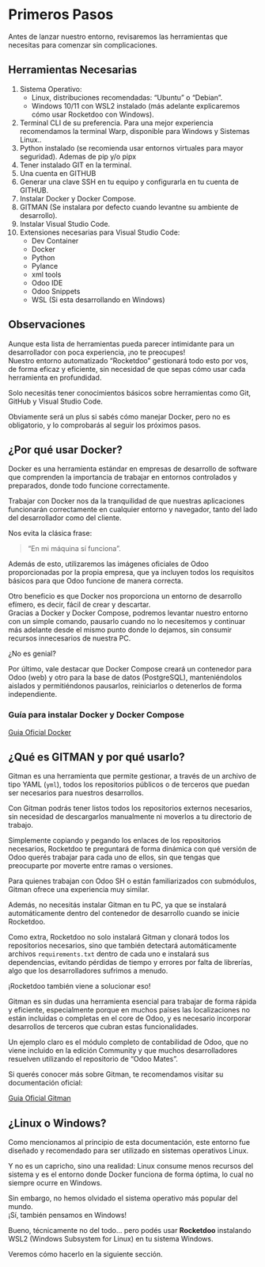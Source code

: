 # Primeros Pasos

Antes de lanzar nuestro entorno, revisaremos las herramientas que necesitas para comenzar sin complicaciones.

## Herramientas Necesarias

1. Sistema Operativo:  
    - Linux, distribuciones recomendadas: “Ubuntu” o “Debian”.  
    - Windows 10/11 con WSL2 instalado (más adelante explicaremos cómo usar Rocketdoo con Windows).  
2. Terminal CLI de su preferencia. Para una mejor experiencia recomendamos la terminal Warp, disponible
para Windows y Sistemas Linux..
3. Python instalado (se recomienda usar entornos virtuales para mayor seguridad). Ademas de pip y/o pipx  
4. Tener instalado GIT en la terminal.  
5. Una cuenta en GITHUB  
6. Generar una clave SSH en tu equipo y configurarla en tu cuenta de GITHUB.  
7. Instalar Docker y Docker Compose. 
8. GITMAN (Se instalara por defecto cuando levantne su ambiente de desarrollo).  
9. Instalar Visual Studio Code.
10. Extensiones necesarias para Visual Studio Code:  
    - Dev Container
    - Docker
    - Python
    - Pylance
    - xml tools
    - Odoo IDE
    - Odoo Snippets
    - WSL (Si esta desarrollando en Windows)

## Observaciones

Aunque esta lista de herramientas pueda parecer intimidante para un desarrollador con poca experiencia, ¡no te preocupes!  
Nuestro entorno automatizado “Rocketdoo” gestionará todo esto por vos, de forma eficaz y eficiente, sin necesidad de que sepas cómo usar cada herramienta en profundidad.

Solo necesitás tener conocimientos básicos sobre herramientas como Git, GitHub y Visual Studio Code.

Obviamente será un plus si sabés cómo manejar Docker, pero no es obligatorio, y lo comprobarás al seguir los próximos pasos.

## ¿Por qué usar Docker?

Docker es una herramienta estándar en empresas de desarrollo de software que comprenden la importancia de trabajar en entornos controlados y preparados, donde todo funcione correctamente.

Trabajar con Docker nos da la tranquilidad de que nuestras aplicaciones funcionarán correctamente en cualquier entorno y navegador, tanto del lado del desarrollador como del cliente.

Nos evita la clásica frase:

> “En mi máquina sí funciona”.

Además de esto, utilizaremos las imágenes oficiales de Odoo proporcionadas por la propia empresa, que ya incluyen todos los requisitos básicos para que Odoo funcione de manera correcta.

Otro beneficio es que Docker nos proporciona un entorno de desarrollo efímero, es decir, fácil de crear y descartar.  
Gracias a Docker y Docker Compose, podremos levantar nuestro entorno con un simple comando, pausarlo cuando no lo necesitemos y continuar más adelante desde el mismo punto donde lo dejamos, sin consumir recursos innecesarios de nuestra PC.

¿No es genial?

Por último, vale destacar que Docker Compose creará un contenedor para Odoo (web) y otro para la base de datos (PostgreSQL), manteniéndolos aislados y permitiéndonos pausarlos, reiniciarlos o detenerlos de forma independiente.

### Guía para instalar Docker y Docker Compose

<a href="https://docs.docker.com/engine/install/ubuntu/" target="_blank">Guia Oficial Docker</a>

## ¿Qué es GITMAN y por qué usarlo?

Gitman es una herramienta que permite gestionar, a través de un archivo de tipo YAML (`yml`), todos los repositorios públicos o de terceros que puedan ser necesarios para nuestros desarrollos.

Con Gitman podrás tener listos todos los repositorios externos necesarios, sin necesidad de descargarlos manualmente ni moverlos a tu directorio de trabajo.

Simplemente copiando y pegando los enlaces de los repositorios necesarios, Rocketdoo te preguntará de forma dinámica con qué versión de Odoo querés trabajar para cada uno de ellos, sin que tengas que preocuparte por moverte entre ramas o versiones.

Para quienes trabajan con Odoo SH o están familiarizados con submódulos, Gitman ofrece una experiencia muy similar.

Además, no necesitás instalar Gitman en tu PC, ya que se instalará automáticamente dentro del contenedor de desarrollo cuando se inicie Rocketdoo.

Como extra, Rocketdoo no solo instalará Gitman y clonará todos los repositorios necesarios, sino que también detectará automáticamente archivos `requirements.txt` dentro de cada uno e instalará sus dependencias, evitando pérdidas de tiempo y errores por falta de librerías, algo que los desarrolladores sufrimos a menudo.

¡Rocketdoo también viene a solucionar eso!

Gitman es sin dudas una herramienta esencial para trabajar de forma rápida y eficiente, especialmente porque en muchos países las localizaciones no están incluidas o completas en el core de Odoo, y es necesario incorporar desarrollos de terceros que cubran estas funcionalidades.

Un ejemplo claro es el módulo completo de contabilidad de Odoo, que no viene incluido en la edición Community y que muchos desarrolladores resuelven utilizando el repositorio de “Odoo Mates”.

Si querés conocer más sobre Gitman, te recomendamos visitar su documentación oficial:

<a href="https://gitman.readthedocs.io/en/latest/" target=" blank">Guia Oficial Gitman</a>

## ¿Linux o Windows?

Como mencionamos al principio de esta documentación, este entorno fue diseñado y recomendado para ser utilizado en sistemas operativos Linux.

Y no es un capricho, sino una realidad: Linux consume menos recursos del sistema y es el entorno donde Docker funciona de forma óptima, lo cual no siempre ocurre en Windows.

Sin embargo, no hemos olvidado el sistema operativo más popular del mundo.  
¡Sí, también pensamos en Windows!

Bueno, técnicamente no del todo... pero podés usar **Rocketdoo** instalando WSL2 (Windows Subsystem for Linux) en tu sistema Windows.

Veremos cómo hacerlo en la siguiente sección.
